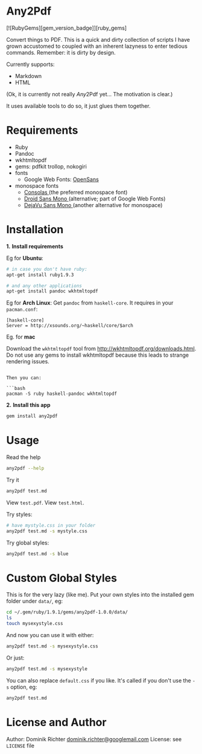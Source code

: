 Any2Pdf
========

[![RubyGems][gem_version_badge]][ruby_gems]

Convert things to PDF. This is a quick and dirty collection of scripts I have grown accustomed to coupled with an inherent lazyness to enter tedious commands. Remember: it is dirty by design.

Currently supports:

* Markdown
* HTML

(Ok, it is currently not really *Any*2Pdf yet... The motivation is clear.)

It uses available tools to do so, it just glues them together.

Requirements
============

* Ruby
* Pandoc
* wkhtmltopdf
* gems: pdfkit trollop, nokogiri
* fonts
    * Google Web Fonts: [ OpenSans ]( http://www.google.com/webfonts/specimen/Open+Sans )
* monospace fonts
    * [ Consolas ]( http://www.ascenderfonts.com/font/consolas-regular.aspx ) (the preferred monospace font)
    * [ Droid Sans Mono ]( http://www.google.com/webfonts/specimen/Droid+Sans+Mono ) (alternative; part of Google Web Fonts)
    * [ DejaVu Sans Mono ]( http://dejavu-fonts.org/wiki/Main_Page ) (another alternative for monospace)

Installation
============

**1.** **Install requirements**

Eg for **Ubuntu**:

```bash
# in case you don't have ruby:
apt-get install ruby1.9.3

# and any other applications
apt-get install pandoc wkhtmltopdf
```

Eg for **Arch Linux**: Get `pandoc` from `haskell-core`. It requires in your `pacman.conf`:

    [haskell-core]
    Server = http://xsounds.org/~haskell/core/$arch

Eg. for **mac**

Download the `wkhtmltopdf` tool from http://wkhtmltopdf.org/downloads.html. Do not use any gems to install wkhtmltopdf because this leads to strange rendering issues.

```

Then you can:

```bash
pacman -S ruby haskell-pandoc wkhtmltopdf
```

**2.** **Install this app**

```bash
gem install any2pdf
```

Usage
=====

Read the help

```bash
any2pdf --help
```

Try it

```bash
any2pdf test.md
```

View `test.pdf`. View `test.html`.

Try styles:

```bash
# have mystyle.css in your folder
any2pdf test.md -s mystyle.css
```

Try global styles:

```bash
any2pdf test.md -s blue
```


Custom Global Styles
====================

This is for the very lazy (like me). Put your own styles into the installed gem folder under `data/`, eg:

```bash
cd ~/.gem/ruby/1.9.1/gems/any2pdf-1.0.0/data/
ls
touch mysexystyle.css
```

And now you can use it with either:

```bash
any2pdf test.md -s mysexystyle.css
```

Or just:

```bash
any2pdf test.md -s mysexystyle
```

You can also replace `default.css` if you like. It's called if you don't use the `-s` option, eg:

```bash
any2pdf test.md
```


License and Author
==================
Author: Dominik Richter <dominik.richter@googlemail.com>
License: see `LICENSE` file
